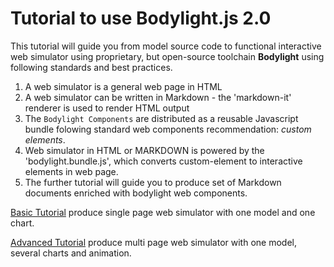 # Tutorial to use Bodylight.js 2.0

This tutorial will guide you from model source code to functional interactive web simulator using proprietary, but open-source toolchain __Bodylight__ using following standards and best practices.

1. A web simulator is a general web page in HTML
2. A web simulator can be written in Markdown - the 'markdown-it' renderer is used to render HTML output
3. The `Bodylight Components` are distributed as a reusable Javascript bundle folowing standard web components recommendation: _custom elements_. 
4. Web simulator in HTML or MARKDOWN is powered by the 'bodylight.bundle.js', which converts custom-element to interactive elements in web page.
5. The further tutorial will guide you to produce set of Markdown documents enriched with bodylight web components.

<a class="w3-button w3-theme-d1" href="#../tutorial/basic.md">Basic Tutorial</a> produce single page web simulator with one model and one chart.

<a class="w3-button w3-theme-d1" href="#../tutorial/advanced.md">Advanced Tutorial</a> produce multi page web simulator with one model, several charts and animation.

